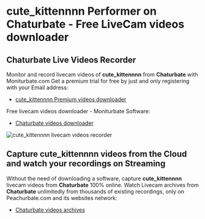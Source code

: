 # cute_kittennnn Performer on Chaturbate - Free LiveCam videos downloader

## Chaturbate Live Videos Recorder

Monitor and record livecam videos of **cute_kittennnn** from **Chaturbate** with Moniturbate.com
Get a premium trial for free by just and only registering with your Email address:
* [cute_kittennnn Premium videos downloader](https://moniturbate.com/request-demo-licence-key.html)

Free livecam videos downloader - Moniturbate Software:
* [Chaturbate videos downloader](https://moniturbate.com/moniturbate-download-software.html)

![cute_kittennnn livecam videos recorder](https://peachurnet.com/templates/moniturbate-software.png)


## Capture cute_kittennnn videos from the Cloud and watch your recordings on Streaming

Without the need of downloading a software, capture **cute_kittennnn** livecam videos from **Chaturbate** 100% online.
Watch Livecam archives from **Chaturbate** unlimitedly from thousands of existing recordings, only on Peachurbate.com and its websites network:
* [Chaturbate videos archives](https://peachurnet.com/)